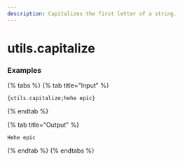 ```yaml
---
description: Capitalizes the first letter of a string.
---
```


# utils.capitalize <string>

### Examples

{% tabs %}
{% tab title="Input" %}
```text
{utils.capitalize;hehe epic}
```
{% endtab %}

{% tab title="Output" %}
```text
Hehe epic
```
{% endtab %}
{% endtabs %}